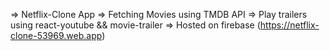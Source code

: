 => Netflix-Clone App
=> Fetching Movies using TMDB API
=> Play trailers using react-youtube && movie-trailer
=> Hosted on firebase (https://netflix-clone-53969.web.app)
